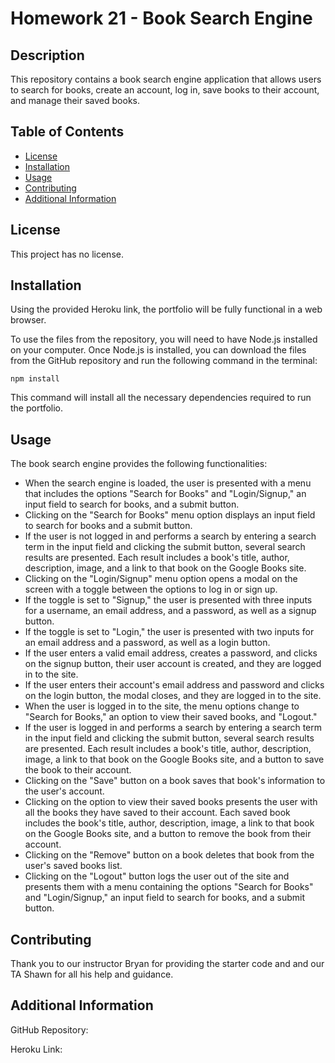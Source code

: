 <!-- Using this README format -->

# Homework 21 - Book Search Engine

## Description

This repository contains a book search engine application that allows users to search for books, create an account, log in, save books to their account, and manage their saved books.

## Table of Contents

- [License](#license)
- [Installation](#installation)
- [Usage](#usage)
- [Contributing](#contributing)
- [Additional Information](#additional-information)

## License

This project has no license.

## Installation

Using the provided Heroku link, the portfolio will be fully functional in a web browser.

To use the files from the repository, you will need to have Node.js installed on your computer. Once Node.js is installed, you can download the files from the GitHub repository and run the following command in the terminal:

```
npm install
```

This command will install all the necessary dependencies required to run the portfolio. 

## Usage

The book search engine provides the following functionalities:

- When the search engine is loaded, the user is presented with a menu that includes the options "Search for Books" and "Login/Signup," an input field to search for books, and a submit button.
- Clicking on the "Search for Books" menu option displays an input field to search for books and a submit button.
- If the user is not logged in and performs a search by entering a search term in the input field and clicking the submit button, several search results are presented. Each result includes a book's title, author, description, image, and a link to that book on the Google Books site.
- Clicking on the "Login/Signup" menu option opens a modal on the screen with a toggle between the options to log in or sign up.
- If the toggle is set to "Signup," the user is presented with three inputs for a username, an email address, and a password, as well as a signup button.
- If the toggle is set to "Login," the user is presented with two inputs for an email address and a password, as well as a login button.
- If the user enters a valid email address, creates a password, and clicks on the signup button, their user account is created, and they are logged in to the site.
- If the user enters their account's email address and password and clicks on the login button, the modal closes, and they are logged in to the site.
- When the user is logged in to the site, the menu options change to "Search for Books," an option to view their saved books, and "Logout."
- If the user is logged in and performs a search by entering a search term in the input field and clicking the submit button, several search results are presented. Each result includes a book's title, author, description, image, a link to that book on the Google Books site, and a button to save the book to their account.
- Clicking on the "Save" button on a book saves that book's information to the user's account.
- Clicking on the option to view their saved books presents the user with all the books they have saved to their account. Each saved book includes the book's title, author, description, image, a link to that book on the Google Books site, and a button to remove the book from their account.
- Clicking on the "Remove" button on a book deletes that book from the user's saved books list.
- Clicking on the "Logout" button logs the user out of the site and presents them with a menu containing the options "Search for Books" and "Login/Signup," an input field to search for books, and a submit button.

## Contributing

Thank you to our instructor Bryan for providing the starter code and and our TA Shawn for all his help and guidance.

## Additional Information

GitHub Repository:

Heroku Link: